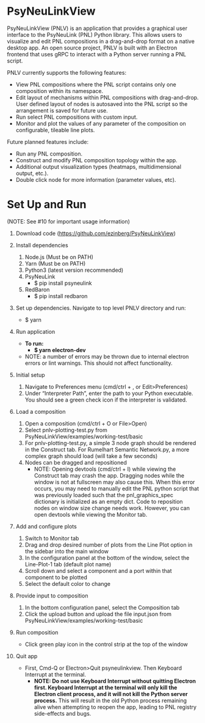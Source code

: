 # PsyNeuLinkView

PsyNeuLinkView (PNLV) is an application that provides a graphical user interface to the PsyNeuLink (PNL) Python library. This allows users to visualize and edit PNL compositions in a drag-and-drop format on a native desktop app. An open source project, PNLV is built with an Electron frontend that uses gRPC to interact with a Python server running a PNL script. 

PNLV currently supports the following features:
- View PNL compositions where the PNL script contains only one composition within its namespace.
- Edit layout of mechanisms within PNL compositions with drag-and-drop. User defined layout of nodes is autosaved into the PNL script so the arrangement is saved for future use.
- Run select PNL compositions with custom input.
- Monitor and plot the values of any parameter of the composition on configurable, tileable line plots.

Future planned features include:
- Run any PNL composition.
- Construct and modify PNL composition topology within the app.
- Additional output visualization types (heatmaps, multidimensional output, etc.).
- Double click node for more information (parameter values, etc).


# Set Up and Run

(NOTE: See #10 for important usage information)

1. Download code (https://github.com/ezinberg/PsyNeuLinkView)

2. Install dependencies
    1. Node.js (Must be on PATH)
    2. Yarn (Must be on PATH)
    3. Python3 (latest version recommended)
    4. PsyNeuLink
        - $ pip install psyneulink
    5. RedBaron
        - $ pip install redbaron

3. Set up dependencies. Navigate to top level PNLV directory and run:
    - $ yarn

4. Run application
    - **To run:**
        - **$ yarn electron-dev**
    - NOTE: a number of errors may be thrown due to internal electron errors or lint warnings. This should not affect functionality.

5. Initial setup 
    1. Navigate to Preferences menu (cmd/ctrl + , or Edit>Preferences)
    2. Under “Interpreter Path”, enter the path to your Python executable. You should see a green check icon if the interpreter is validated.

6. Load a composition
    1. Open a composition (cmd/ctrl + O or File>Open)
    2. Select pnlv-plotting-test.py from PsyNeuLinkView/examples/working-test/basic
    3. For pnlv-plotting-test.py, a simple 3 node graph should be rendered in the Construct tab. For Rumelhart Semantic Network.py, a more complex graph should load (will take a few seconds)
    4. Nodes can be dragged and repositioned
        - NOTE: Opening devtools (cmd/ctrl + I) while viewing the Construct tab may crash the app. Dragging nodes while the window is not at fullscreen may also cause this. When this error occurs, you may need to manually edit the PNL python script that was previously loaded such that the pnl_graphics_spec dictionary is initialized as an empty dict. Code to reposition nodes on window size change needs work. However, you can open devtools while viewing the Monitor tab.

7. Add and configure plots
    1. Switch to Monitor tab
    2. Drag and drop desired number of plots from the Line Plot option in the sidebar into the main window
    3. In the configuration panel at the bottom of the window, select the Line-Plot-1 tab (default plot name)
    4. Scroll down and select a component and a port within that component to be plotted
    5. Select the default color to change

8. Provide input to composition
    1. In the bottom configuration panel, select the Composition tab
    2. Click the upload button and upload the file input.json from PsyNeuLinkView/examples/working-test/basic

9. Run composition
    - Click green play icon in the control strip at the top of the window

10. Quit app
    - First, Cmd-Q or Electron>Quit psyneulinkview. Then Keyboard Interrupt at the terminal.
        - **NOTE: Do not use Keyboard Interrupt without quitting Electron first. Keyboard Interrupt at the terminal will only kill the Electron client process, and it will not kill the Python server process.** This will result in the old Python process remaining alive when attempting to reopen the app, leading to PNL registry side-effects and bugs.